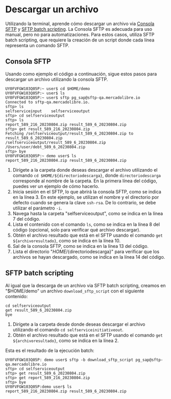 # Descargar un archivo 

Utilizando la terminal, aprende cómo descargar un archivo via [Consola SFTP](/developers/es/docs/links-and-debts/integration-configuration/download#bookmark_consola_sftp) y [SFTP batch scripting](/developers/es/docs/links-and-debts/integration-configuration/download#bookmark_sftp_batch_scripting). La Consola SFTP es adecuada para uso manual, pero no para automatizaciones. Para estos casos, utiliza SFTP batch scripting, que requiere la creación de un script donde cada línea representa un comando SFTP.

## Consola SFTP

Usando como ejemplo el código a continuación, sigue estos pasos para descargar un archivo utilizando la consola SFTP.

```terminal
UY0FVFGW103Q05P:~ user$ cd $HOME/demo
UY0FVFGW103Q05P:~ user$ ls
UY0FVFGW103Q05P:~ user$ sftp pg_sap@sftp-qa.mercadolibre.io
Connected to sftp-qa.mercadolibre.io.
sftp> ls
selfserviceinput	selfserviceoutput
sftp> cd selfserviceoutput
sftp> ls
report_589_216_20230804.zip	result_589_6_20230804.zip
sftp> get result_589_216_20230804.zip
Fetching /selfserviceoutput/result_589_6_20230804.zip to result_589_6_20230804.zip
/selfserviceoutput/result_589_6_20230804.zip
/Users/user/debt_589_6_20230804.zip
sftp> bye
UY0FVFGW103Q05P:~ demo user$ ls
report_589_216_20230804.zip result_589_6_20230804.zip
```

1. Dirígete a la carpeta donde deseas descargar el archivo utilizando el comando `cd $HOME/${directoriodescarga}`, donde `directoriodescarga`  corresponde al nombre de la carpeta. En la primera línea del código, puedes ver un ejemplo de cómo hacerlo.
2. Inicia sesión en el SFTP, lo que abrirá la consola SFTP, como se indica en la línea 3. En este ejemplo, se utilizan el nombre y el directorio por defecto cuando se genera la clave `ssh-rsa`. De lo contrario, se debe utilizar el parámetro `-i`.
3. Navega hasta la carpeta "selfserviceoutput", como se indica en la línea 7 del código.
4. Lista el contenido con el comando `ls`, como se indica en la línea 8 del código (opcional, solo para verificar qué archivo descargar).
5. Obtén el archivo resultado que está en el SFTP usando el comando `get ${archivoresultado}`, como se indica en la línea 10.
6. Sal de la consola SFTP, como se indica en la línea 13 del código.
7. Lista el directorio "$HOME/${directoriodescarga}" para verificar que los archivos se hayan descargado, como se indica en la línea 14 del código.

## SFTP batch scripting

Al igual que la descarga de un archivo via SFTP batch scripting, creamos en "$HOME/demo" un archivo `download_sftp_script` con el siguiente contenido:

```terminal
cd selfserviceoutput
get result_589_6_20230804.zip
bye
```

1. Dirígete a la carpeta desde donde deseas descargar el archivo utilizando el comando `cd selfserviceinitiativeout`.
2. Obtén el archivo resultado que está en el SFTP usando el comando `get ${archivoresultado}`, como se indica en la línea 2.

Esta es el resultado de la ejecución batch:

```terminal
UY0FVFGW103Q05P: demo user$ sftp -b download_sftp_script pg_sap@sftp-qa.mercadolibre.io
sftp> cd selfserviceoutput
sftp> get result_589_6_20230804.zip
sftp> get report_589_216_20230804.zip
sftp> bye
UY0FVFGW103Q05P:demo user$ ls
report_589_216_20230804.zip	result_589_6_20230804.zip
```